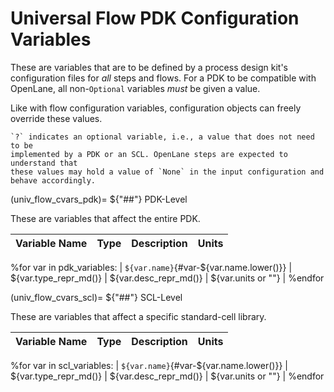 # Universal Flow PDK Configuration Variables

These are variables that are to be defined by a process design kit's
configuration files for *all* steps and flows. For a PDK to be compatible with
OpenLane, all non-`Optional` variables *must* be given a value.

Like with flow configuration variables, configuration objects can freely
override these values.

```{note}
`?` indicates an optional variable, i.e., a value that does not need to be
implemented by a PDK or an SCL. OpenLane steps are expected to understand that
these values may hold a value of `None` in the input configuration and
behave accordingly.
```

(univ_flow_cvars_pdk)=
${"##"} PDK-Level

These are variables that affect the entire PDK.


| Variable Name | Type | Description | Units |
| - | - | - | - |
%for var in pdk_variables:
| `${var.name}`{#var-${var.name.lower()}} | ${var.type_repr_md()} | ${var.desc_repr_md()} | ${var.units or ""} |
%endfor

(univ_flow_cvars_scl)=
${"##"} SCL-Level

These are variables that affect a specific standard-cell library.

| Variable Name | Type | Description | Units |
| - | - | - | - |
%for var in scl_variables:
| `${var.name}`{#var-${var.name.lower()}} | ${var.type_repr_md()}  | ${var.desc_repr_md()} | ${var.units or ""} |
%endfor